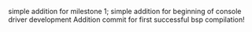simple addition for milestone 1;
simple addition for beginning of console driver development
Addition commit for first successful bsp compilation!
